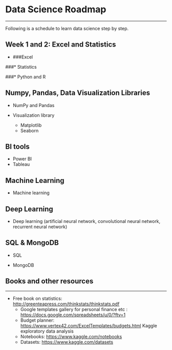 # Data Science Roadmap
----------------------------------------------

Following is a schedule to learn data science step by step.

## Week 1 and 2: Excel and Statistics

* ###Excel 


###* Statistics 


###* Python and R
  
## Numpy, Pandas, Data Visualization Libraries  

* NumPy and Pandas

* Visualization library
	- Matplotlib
	- Seaborn 

## BI tools

* Power BI 
* Tableau

	
## Machine Learning

* Machine learning

## Deep Learning

* Deep learning	 (artificial neural network, convolutional neural network, recurrent neural network) 
  
## SQL & MongoDB

* SQL
  
* MongoDB 
  

  
## Books and other resources
--------------------------------------    
* Free book on statistics: http://greenteapress.com/thinkstats/thinkstats.pdf
	- Google templates gallery for personal finance etc : https://docs.google.com/spreadsheets/u/0/?ftv=1
	- Budget planner: https://www.vertex42.com/ExcelTemplates/budgets.html
Kaggle exploratory data analysis
	- Notebooks: https://www.kaggle.com/notebooks
	- Datasets: https://www.kaggle.com/datasets


